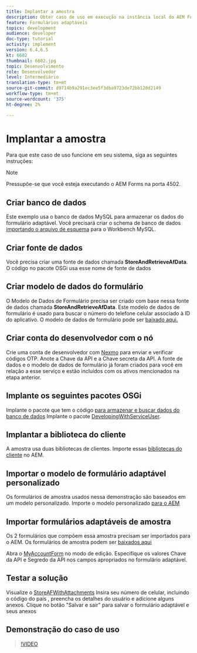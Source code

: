 ```yaml
---
title: Implantar a amostra
description: Obter caso de uso em execução na instância local do AEM Forms
feature: Formulários adaptáveis
topics: development
audience: developer
doc-type: tutorial
activity: implement
version: 6.4,6.5
kt: 6602
thumbnail: 6602.jpg
topic: Desenvolvimento
role: Desenvolvedor
level: Intermediário
translation-type: tm+mt
source-git-commit: d9714b9a291ec3ee5f3dba9723de72bb120d2149
workflow-type: tm+mt
source-wordcount: '375'
ht-degree: 2%

---
```




# Implantar a amostra

Para que este caso de uso funcione em seu sistema, siga as seguintes instruções:

>[!NOTE]
>Pressupõe-se que você esteja executando o AEM Forms na porta 4502.


## Criar banco de dados

Este exemplo usa o banco de dados MySQL para armazenar os dados do formulário adaptável. Você precisará criar o schema de banco de dados [importando o arquivo de esquema](assets/data-base-schema.sql) para o Workbench MySQL.

## Criar fonte de dados

Você precisa criar uma fonte de dados chamada **StoreAndRetrieveAfData**. O código no pacote OSGi usa esse nome de fonte de dados

## Criar modelo de dados do formulário

O Modelo de Dados de Formulário precisa ser criado com base nessa fonte de dados chamada **StoreAndRetrieveAfData**. Este modelo de dados de formulário é usado para buscar o número do telefone celular associado à ID do aplicativo. O modelo de dados de formulário pode ser [baixado aqui.](assets/2-Factor-Authentication-DataSource-and-FDM.zip)

## Criar conta do desenvolvedor com o nó

Crie uma conta de desenvolvedor com [Nexmo](https://dashboard.nexmo.com/) para enviar e verificar códigos OTP. Anote a Chave da API e a Chave secreta da API. A fonte de dados e o modelo de dados de formulário já foram criados para você em relação a esse serviço e estão incluídos com os ativos mencionados na etapa anterior.

## Implante os seguintes pacotes OSGi

Implante o pacote que tem o código [para armazenar e buscar dados do banco de dados](assets/FetchPartiallyCompletedForm.PartiallyCompletedForm.core-1.0-SNAPSHOT.jar)
Implante o pacote [DevelopingWithServiceUser](https://docs.adobe.com/content/help/en/experience-manager-learn/forms/assets/common-osgi-bundles/DevelopingWithServiceUser.jar).

## Implantar a biblioteca do cliente

A amostra usa duas bibliotecas de clientes. Importe essas [bibliotecas do cliente](assets/client-libraries.zip) no AEM.

## Importar o modelo de formulário adaptável personalizado

Os formulários de amostra usados nessa demonstração são baseados em um modelo personalizado. Importe o modelo personalizado [para o AEM](assets/custom-template-with-page-component.zip)

## Importar formulários adaptáveis de amostra

Os 2 formulários que compõem essa amostra precisam ser importados para o AEM. Os formulários de amostra podem ser [baixados aqui](assets/sample-forms.zip)

Abra o [MyAccountForm](http://localhost:4502/editor.html/content/forms/af/myaccountform.html) no modo de edição. Especifique os valores Chave da API e Segredo da API nos campos apropriados no formulário adaptável.

## Testar a solução

Visualize o [StoreAFWithAttachments](http://localhost:4502/content/dam/formsanddocuments/storeafwithattachments/jcr:content?wcmmode=disabled)
Insira seu número de celular, incluindo o código do país , preencha os detalhes do usuário e adicione alguns anexos. Clique no botão &quot;Salvar e sair&quot; para salvar o formulário adaptável e seus anexos


## Demonstração do caso de uso

>[!VIDEO](https://video.tv.adobe.com/v/327122?quality=9&learn=on)
